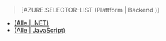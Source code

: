 > [AZURE.SELECTOR-LIST (Plattform | Backend )]
- [(Alle | .NET)](../articles/mobile-services-dotnet-backend-schedule-recurring-tasks.md)
- [(Alle | JavaScript)](../articles/mobile-services-schedule-recurring-tasks.md)

